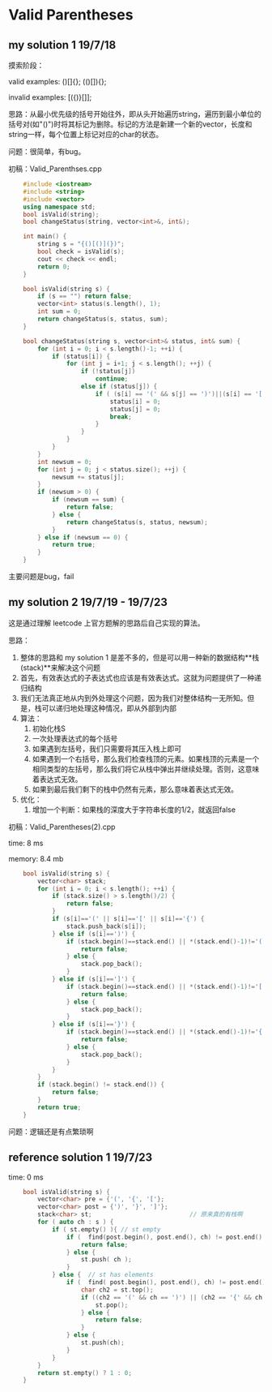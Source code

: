 # Valid Parentheses

## my solution 1    19/7/18

摸索阶段：

valid examples:
()[]{}; 
(()[]){};

invalid examples: 
[({)}[]]; 

思路：从最小优先级的括号开始往外，即从头开始遍历string，遍历到最小单位的括号对(如"()")时将其标记为删除。标记的方法是新建一个新的vector<int>，长度和string一样，每个位置上标记对应的char的状态。

问题：很简单，有bug。

初稿：Valid_Parenthses.cpp

``` C++
    #include <iostream>
    #include <string>
    #include <vector>
    using namespace std;
    bool isValid(string);
    bool changeStatus(string, vector<int>&, int&);

    int main() {
        string s = "{()[()](})";
        bool check = isValid(s);
        cout << check << endl;
        return 0;
    }

    bool isValid(string s) {
        if (s == "") return false;
        vector<int> status(s.length(), 1);
        int sum = 0;
        return changeStatus(s, status, sum);
    }

    bool changeStatus(string s, vector<int>& status, int& sum) {
        for (int i = 0; i < s.length()-1; ++i) {
            if (status[i]) {
                for (int j = i+1; j < s.length(); ++j) {
                    if (!status[j])
                        continue;
                    else if (status[j]) {
                        if ( (s[i] == '(' && s[j] == ')')||(s[i] == '[' && s[j] == ']')||(s[i] == '{' && s[j] == '}') ) {
                            status[i] = 0;
                            status[j] = 0;
                            break;
                        }
                    }
                }
            }
        }
        int newsum = 0;
        for (int j = 0; j < status.size(); ++j) {
            newsum += status[j];
        }
        if (newsum > 0) {
            if (newsum == sum) {
                return false;
            } else {
                return changeStatus(s, status, newsum);
            }
        } else if (newsum == 0) {
            return true;
        }
    }
```

主要问题是bug，fail


## my solution 2    19/7/19 - 19/7/23

这是通过理解 leetcode 上官方题解的思路后自己实现的算法。

思路：
1. 整体的思路和 my solution 1 是差不多的，但是可以用一种新的数据结构**栈(stack)**来解决这个问题
2. 首先，有效表达式的子表达式也应该是有效表达式。这就为问题提供了一种递归结构
3. 我们无法真正地从内到外处理这个问题，因为我们对整体结构一无所知。但是，栈可以递归地处理这种情况，即从外部到内部
4. 算法：
   1. 初始化栈S
   2. 一次处理表达式的每个括号
   3. 如果遇到左括号，我们只需要将其压入栈上即可
   4. 如果遇到一个右括号，那么我们检查栈顶的元素。如果栈顶的元素是一个相同类型的左括号，那么我们将它从栈中弹出并继续处理。否则，这意味着表达式无效。
   5. 如果到最后我们剩下的栈中仍然有元素，那么意味着表达式无效。
5. 优化：
   1. 增加一个判断：如果栈的深度大于字符串长度的1/2，就返回false



初稿：Valid_Parentheses(2).cpp

time: 8 ms

memory: 8.4 mb

``` C++
    bool isValid(string s) {
        vector<char> stack;
        for (int i = 0; i < s.length(); ++i) {
            if (stack.size() > s.length()/2) {
                return false;
            }
            if (s[i]=='(' || s[i]=='[' || s[i]=='{') {
                stack.push_back(s[i]);
            } else if (s[i]==')') {
                if (stack.begin()==stack.end() || *(stack.end()-1)!='(') {
                    return false;
                } else {
                    stack.pop_back();
                }
            } else if (s[i]==']') {
                if (stack.begin()==stack.end() || *(stack.end()-1)!='[') {
                    return false;
                } else {
                    stack.pop_back();
                }
            } else if (s[i]=='}') {
                if (stack.begin()==stack.end() || *(stack.end()-1)!='{') {
                    return false;
                } else {
                    stack.pop_back();
                }
            }
        }
        if (stack.begin() != stack.end()) {
            return false;
        }
        return true;
    }
```
 
问题：逻辑还是有点繁琐啊


## reference solution 1    19/7/23

time: 0 ms

``` C++
    bool isValid(string s) {
        vector<char> pre = {'(', '{', '['};
        vector<char> post = {')', '}', ']'};
        stack<char> st;                           // 原来真的有栈啊
        for ( auto ch : s ) {
            if ( st.empty() ){ // st empty
                if (  find(post.begin(), post.end(), ch) != post.end() ){  // } ] )   // 妙啊！！！！
                    return false;
                } else {
                    st.push( ch );
                }
            } else {  // st has elements
                if (  find( post.begin(), post.end(), ch) != post.end() ){  // ch = } ] )
                    char ch2 = st.top();
                    if ((ch2 == '(' && ch == ')') || (ch2 == '{' && ch == '}') || (ch2 == '[' && ch == ']')){
                        st.pop();
                    } else {
                        return false;
                    }
                } else {
                    st.push(ch);
                }
            }
        }
        return st.empty() ? 1 : 0;
    }
```
